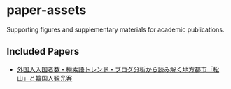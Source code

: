 # paper-assets

Supporting figures and supplementary materials for academic publications.

## Included Papers

- [外国人入国者数・検索語トレンド・ブログ分析から読み解く地方都市「松山」と韓国人観光客](./2025-matsuyama-tourism/)
